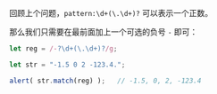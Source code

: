 回顾上个问题，`pattern:\d+(\.\d+)?` 可以表示一个正数。

那么我们只需要在最前面加上一个可选的负号 `-` 即可：

```js run
let reg = /-?\d+(\.\d+)?/g;

let str = "-1.5 0 2 -123.4.";

alert( str.match(reg) );   // -1.5, 0, 2, -123.4
```
